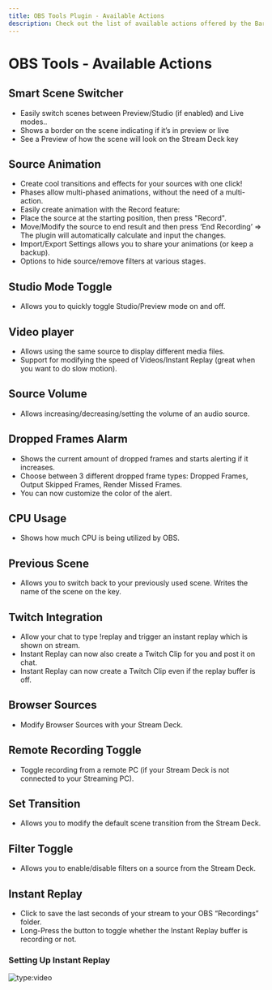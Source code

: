 ```yaml
---
title: OBS Tools Plugin - Available Actions
description: Check out the list of available actions offered by the BarRaider OBS Plugin to help improve your streaming experience. Smart Scene Switcher, Source Animation, Studio Mode Toggle, Video player, and more.
---
```


# OBS Tools - Available Actions

## Smart Scene Switcher 
- Easily switch scenes between Preview/Studio (if enabled) and Live modes..
- Shows a border on the scene indicating if it’s in preview or live
- See a Preview of how the scene will look on the Stream Deck key

## Source Animation
- Create cool transitions and effects for your sources with one click!
- Phases allow multi-phased animations, without the need of a multi-action.
- Easily create animation with the Record feature: 
- Place the source at the starting position, then press "Record". 
- Move/Modify the source to end result and then press ‘End Recording’ => The plugin will automatically calculate and input the changes.
- Import/Export Settings allows you to share your animations (or keep a backup).
- Options to hide source/remove filters at various stages.

## Studio Mode Toggle
- Allows you to quickly toggle Studio/Preview mode on and off.

## Video player
- Allows using the same source to display different media files.
- Support for modifying the speed of Videos/Instant Replay (great when you want to do slow motion).

## Source Volume
- Allows increasing/decreasing/setting the volume of an audio source.

## Dropped Frames Alarm
- Shows the current amount of dropped frames and starts alerting if it increases.
- Choose between 3 different dropped frame types: Dropped Frames, Output Skipped Frames, Render Missed Frames.
- You can now customize the color of the alert.

## CPU Usage
- Shows how much CPU is being utilized by OBS.

## Previous Scene
- Allows you to switch back to your previously used scene. Writes the name of the scene on the key.

## Twitch Integration
- Allow your chat to type !replay and trigger an instant replay which is shown on stream.
- Instant Replay can now also create a Twitch Clip for you and post it on chat.
- Instant Replay can now create a Twitch Clip even if the replay buffer is off.

## Browser Sources 
- Modify Browser Sources with your Stream Deck.

## Remote Recording Toggle
- Toggle recording from a remote PC (if your Stream Deck is not connected to your Streaming PC).

## Set Transition
- Allows you to modify the default scene transition from the Stream Deck.

## Filter Toggle
- Allows you to enable/disable filters on a source from the Stream Deck.

## Instant Replay
- Click to save the last seconds of your stream to your OBS “Recordings” folder.
- Long-Press the button to toggle whether the Instant Replay buffer is recording or not.

### Setting Up Instant Replay
![type:video](https://www.youtube.com/embed/7mioa-hnndw)
